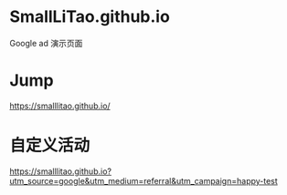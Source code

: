 # SmallLiTao.github.io
Google ad 演示页面 


# Jump 
https://smalllitao.github.io/

# 自定义活动
https://smalllitao.github.io?utm_source=google&utm_medium=referral&utm_campaign=happy-test